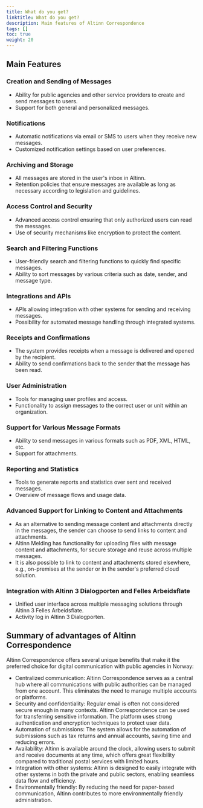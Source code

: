 ```yaml
---
title: What do you get?
linktitle: What do you get?
description: Main features of Altinn Correspondence 
tags: []
toc: true
weight: 20
---
```


## Main Features

### Creation and Sending of Messages
- Ability for public agencies and other service providers to create and send messages to users.
- Support for both general and personalized messages.

### Notifications
- Automatic notifications via email or SMS to users when they receive new messages.
- Customized notification settings based on user preferences.

### Archiving and Storage
- All messages are stored in the user's inbox in Altinn.
- Retention policies that ensure messages are available as long as necessary according to legislation and guidelines.

### Access Control and Security
- Advanced access control ensuring that only authorized users can read the messages.
- Use of security mechanisms like encryption to protect the content.

### Search and Filtering Functions
- User-friendly search and filtering functions to quickly find specific messages.
- Ability to sort messages by various criteria such as date, sender, and message type.

### Integrations and APIs
- APIs allowing integration with other systems for sending and receiving messages.
- Possibility for automated message handling through integrated systems.

### Receipts and Confirmations
- The system provides receipts when a message is delivered and opened by the recipient.
- Ability to send confirmations back to the sender that the message has been read.

### User Administration
- Tools for managing user profiles and access.
- Functionality to assign messages to the correct user or unit within an organization.

### Support for Various Message Formats
- Ability to send messages in various formats such as PDF, XML, HTML, etc.
- Support for attachments.

### Reporting and Statistics
- Tools to generate reports and statistics over sent and received messages.
- Overview of message flows and usage data.

### Advanced Support for Linking to Content and Attachments

- As an alternative to sending message content and attachments directly in the messages,
  the sender can choose to send links to content and attachments.
- Altinn Melding has functionality for uploading files with message content and attachments,
  for secure storage and reuse across multiple messages.
- It is also possible to link to content and attachments stored elsewhere,
  e.g., on-premises at the sender or in the sender's preferred cloud solution.


### Integration with Altinn 3 Dialogporten and Felles Arbeidsflate

- Unified user interface across multiple messaging solutions through Altinn 3 Felles Arbeidsflate.
- Activity log in Altinn 3 Dialogporten.

## Summary of advantages of Altinn Correspondence

Altinn Correspondence offers several unique benefits that make it the preferred choice for digital communication with public agencies in Norway:

* Centralized communication: Altinn Correspondence serves as a central hub where all communications with public authorities can be managed from one account. This eliminates the need to manage multiple accounts or platforms.
* Security and confidentiality: Regular email is often not considered secure enough in many contexts. Altinn Correspondence can be used for transferring sensitive information. The platform uses strong authentication and encryption techniques to protect user data.
* Automation of submissions: The system allows for the automation of submissions such as tax returns and annual accounts, saving time and reducing errors.
* Availability: Altinn is available around the clock, allowing users to submit and receive documents at any time, which offers great flexibility compared to traditional postal services with limited hours.
* Integration with other systems: Altinn is designed to easily integrate with other systems in both the private and public sectors, enabling seamless data flow and efficiency.
* Environmentally friendly: By reducing the need for paper-based communication, Altinn contributes to more environmentally friendly administration.
